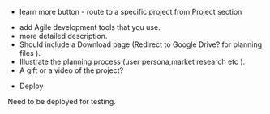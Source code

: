 *  learn more button - route  to a specific project from Project section

- add Agile development tools that you use.
- more detailed description.
- Should include a Download page (Redirect to Google Drive? for planning files ).
- Illustrate the planning process (user persona,market research etc ).
- A gift or a video of the project?



* Deploy

Need to be deployed for testing.

